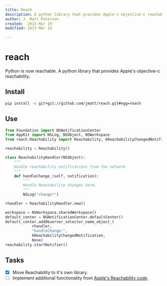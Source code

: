 ```yaml
---
title: Reach
description: A python library that provides Apple's objective-c reachability.
author: J. Matt Peterson
created:  2013 Mar 19
modified: 2013 Mar 19

---
```


reach
=====

Python is now reachable. A python library that provides Apple's
objective-c reachability.

Install
-------

```bash
pip install -e git+git://github.com/jmatt/reach.git#egg=reach 
```

Use
---

```python
from Foundation import NSNotificationCenter
from AppKit import NSLog, NSObject, NSWorkspace
from reach.Reachability import Reachability, kReachabilityChangedNotification

reachability = Reachability()

class ReachabilityHandler(NSObject):
    """
    Handle reachability notifications from the network.
    """
    def handleChange_(self, notification):
        """
        Handle Reachability changes here.
        """
        NSLog("change!")

rhandler = ReachabilityHandler.new()

workspace = NSWorkspace.sharedWorkspace()
default_center = NSNotificationCenter.defaultCenter()
default_center.addObserver_selector_name_object_(
            rhandler,
            "handleChange:",
            kReachabilityChangedNotification,
            None)
reachability.startNotifier()
```

Tasks
-----

- [X] Move Reachability to it's own library.
- [ ] Implement additional functionality from [Apple's Reachability code](http://developer.apple.com/library/ios/samplecode/Reachability/Listings/Classes_Reachability_m.html).
